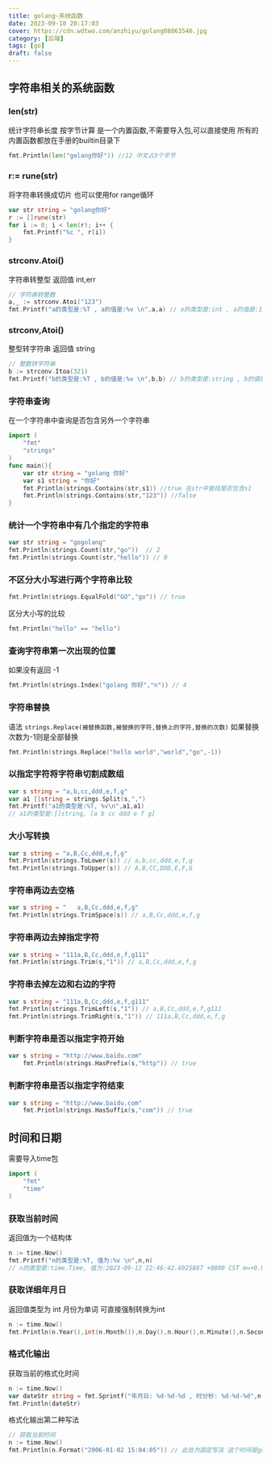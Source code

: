 ```yaml
---
title: golang-系统函数
date: 2023-09-10 20:17:03
cover: https://cdn.wdtwo.com/anzhiyu/golang08063546.jpg
category: [后端]
tags: [go]
draft: false
---
```


## 字符串相关的系统函数

### len(str)
统计字符串长度 按字节计算
是一个内置函数,不需要导入包,可以直接使用
所有的内置函数都放在手册的builtin目录下
```go
fmt.Println(len("golang你好")) //12 中文占3个字节
```

### r:= rune(str)
将字符串转换成切片
也可以使用for range循环
```go
var str string = "golang你好"
r := []rune(str)
for i := 0; i < len(r); i++ {
    fmt.Printf("%c ", r[i])
}
```

### strconv.Atoi()
字符串转整型
返回值 int,err
```go
// 字符串转整数
a,_ := strconv.Atoi("123")
fmt.Printf("a的类型是:%T , a的值是:%v \n",a,a) // a的类型是:int , a的值是:123 

```

### strconv,Atoi()
整型转字符串
返回值 string
```go
// 整数转字符串
b := strconv.Itoa(321)
fmt.Printf("b的类型是:%T , b的値是:%v \n",b,b) // b的类型是:string , b的値是:321
```

### 字符串查询
在一个字符串中查询是否包含另外一个字符串
```go
import (
	"fmt"
	"strings"
)
func main(){
	var str string = "golang 你好"
	var s1 string = "你好"
	fmt.Println(strings.Contains(str,s1)) //true 在str中查找是否包含s1
	fmt.Println(strings.Contains(str,"123")) //false
}
```

### 统计一个字符串中有几个指定的字符串
```go
var str string = "gogolang"
fmt.Println(strings.Count(str,"go"))  // 2
fmt.Println(strings.Count(str,"hello")) // 0
```

### 不区分大小写进行两个字符串比较
```go
fmt.Println(strings.EqualFold("GO","go")) // true
```
区分大小写的比较
```go
fmt.Println("hello" == "hello")
```

### 查询字符串第一次出现的位置
如果没有返回 -1
```go
fmt.Println(strings.Index("golang 你好","n")) // 4
```

### 字符串替换
语法 `strings.Replace(被替换函数,被替换的字符,替换上的字符,替换的次数)`
如果替换次数为-1则是全部替换
```go
fmt.Println(strings.Replace("hello world","world","go",-1)) 
```

### 以指定字符将字符串切割成数组
```go
var s string = "a,b,cc,ddd,e,f,g"
var a1 []string = strings.Split(s,",")
fmt.Printf("a1的类型是:%T, %v\n",a1,a1)
// a1的类型是:[]string, [a b cc ddd e f g]
```

### 大小写转换
```go
var s string = "a,B,Cc,ddd,e,f,g"
fmt.Println(strings.ToLower(s)) // a,b,cc,ddd,e,f,g
fmt.Println(strings.ToUpper(s)) // A,B,CC,DDD,E,F,G
```
### 字符串两边去空格
```go
var s string = "   a,B,Cc,ddd,e,f,g"
fmt.Println(strings.TrimSpace(s)) // a,B,Cc,ddd,e,f,g
```
### 字符串两边去掉指定字符
```go
var s string = "111a,B,Cc,ddd,e,f,g111"
fmt.Println(strings.Trim(s,"1")) // a,B,Cc,ddd,e,f,g
```
### 字符串去掉左边和右边的字符
```go
var s string = "111a,B,Cc,ddd,e,f,g111"
fmt.Println(strings.TrimLeft(s,"1")) // a,B,Cc,ddd,e,f,g111
fmt.Println(strings.TrimRight(s,"1")) // 111a,B,Cc,ddd,e,f,g
```
### 判断字符串是否以指定字符开始
```go
var s string = "http://www.baidu.com"
	fmt.Println(strings.HasPrefix(s,"http")) // true
```
### 判断字符串是否以指定字符结束
```go
var s string = "http://www.baidu.com"
	fmt.Println(strings.HasSuffix(s,"com")) // true
```

## 时间和日期
需要导入time包
```go
import (
    "fmt"
    "time"
)
```

### 获取当前时间
返回值为一个结构体
```go
n := time.Now()
fmt.Printf("n的类型是:%T, 值为:%v \n",n,n)
// n的类型是:time.Time, 值为:2023-09-12 22:46:42.6925887 +0800 CST m=+0.004296001 
```

### 获取详细年月日
返回值类型为 int 月份为单词 可直接强制转换为int
```go
n := time.Now()
fmt.Println(n.Year(),int(n.Month()),n.Day(),n.Hour(),n.Minute(),n.Second()) 
```

### 格式化输出
获取当前的格式化时间
```go
n := time.Now()
var dateStr string = fmt.Sprintf("年月日: %d-%d-%d , 时分秒: %d-%d-%d",n.Year(),n.Month(),n.Day(),n.Hour(),n.Minute(),n.Second())
fmt.Println(dateStr)
```
格式化输出第二种写法
```go
// 获取当前时间
n := time.Now()
fmt.Println(n.Format("2006-01-02 15:04:05")) // 此处为固定写法 这个时间是go诞生的时间
```



